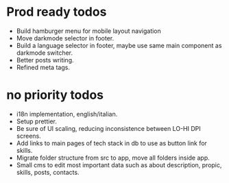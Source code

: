 # Prod ready todos
- Build hamburger menu for mobile layout navigation
- Move darkmode selector in footer.
- Build a language selector in footer, maybe use same main component as darkmode switcher.
- Better posts writing.
- Refined meta tags.

# no priority todos
- i18n implementation, english/italian.
- Setup prettier.
- Be sure of UI scaling, reducing inconsistence between LO-HI DPI screens.
- Add links to main pages of tech stack in db to use as button link for skills.
- Migrate folder structure from src to app, move all folders inside app.
- Small cms to edit most important data such as about description, propic, skills, posts, contacts.